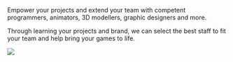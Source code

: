 Empower your projects and extend your team with competent programmers,
animators, 3D modellers, graphic designers and more.

Through learning your projects and brand, we can select the best staff to fit
your team and help bring your games to life.

<img class="center" src="/services/games.png">